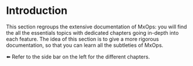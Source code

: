 # Introduction

This section regroups the extensive documentation of MxOps: you will find the all the essentials topics with dedicated chapters going in-depth into each feature.
The idea of this section is to give a more rigorous documentation, so that you can learn all the subtleties of MxOps.

⬅️ Refer to the side bar on the left for the different chapters.